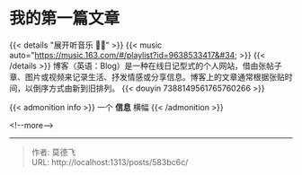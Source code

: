 # 我的第一篇文章


{{&lt; details &#34;展开听音乐 🎵🎶&#34; &gt;}}
{{&lt; music auto=&#34;https://music.163.com/#/playlist?id=9638533417&#34; &gt;}}
{{&lt; /details &gt;}}
博客（英语：Blog）是一种在线日记型式的个人网站，借由张帖子章、图片或视频来记录生活、抒发情感或分享信息。博客上的文章通常根据张贴时间，以倒序方式由新到旧排列。
{{&lt; douyin 7388149561765760266 &gt;}}

{{&lt; admonition info &gt;}}
一个 **信息** 横幅
{{&lt; /admonition &gt;}}



&lt;!--more--&gt;


---

> 作者: 莫德飞  
> URL: http://localhost:1313/posts/583bc6c/  

